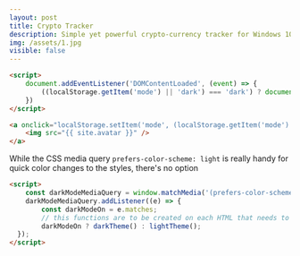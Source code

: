 ```yaml
---
layout: post
title: Crypto Tracker
description: Simple yet powerful crypto-currency tracker for Windows 10.
img: /assets/1.jpg
visible: false
---
```



```HTML
<script>
	document.addEventListener('DOMContentLoaded', (event) => {
        ((localStorage.getItem('mode') || 'dark') === 'dark') ? document.querySelector('body').classList.add('dark') : document.querySelector('body').classList.remove('dark')
    })
</script>
```


```HTML
<a onclick="localStorage.setItem('mode', (localStorage.getItem('mode') || 'dark') === 'dark' ? 'light' : 'dark'); localStorage.getItem('mode') === 'dark' ? document.querySelector('body').classList.add('dark') : document.querySelector('body').classList.remove('dark'); changeTheme()">
	<img src="{{ site.avatar }}" />
</a>
```

While the CSS media query `prefers-color-scheme: light` is really handy for quick color changes to the styles, there's no option 

```HTML
<script>
	const darkModeMediaQuery = window.matchMedia('(prefers-color-scheme: dark)');
  	darkModeMediaQuery.addListener((e) => {
    	const darkModeOn = e.matches;
		// this functions are to be created on each HTML that needs to make changes that can't be made in the CSS
    	darkModeOn ? darkTheme() : lightTheme();
  });
</script>	
```